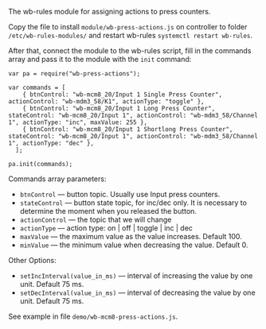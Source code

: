 The wb-rules module for assigning actions to press counters.

Copy the file to install `module/wb-press-actions.js` on controller to folder `/etc/wb-rules-modules/` and restart wb-rules `systemctl restart wb-rules`.

After that, connect the module to the wb-rules script, fill in the commands array and pass it to the module with the `init` command:
```
var pa = require("wb-press-actions"); 

var commands = [
    { btnControl: "wb-mcm8_20/Input 1 Single Press Counter", actionControl: "wb-mdm3_58/K1", actionType: "toggle" },    
    { btnControl: "wb-mcm8_20/Input 1 Long Press Counter", stateControl: "wb-mcm8_20/Input 1", actionControl: "wb-mdm3_58/Channel 1", actionType: "inc", maxValue: 255 },
    { btnControl: "wb-mcm8_20/Input 1 Shortlong Press Counter", stateControl: "wb-mcm8_20/Input 1", actionControl: "wb-mdm3_58/Channel 1", actionType: "dec" },
  ];

pa.init(commands);
```
Commands array parameters:
- `btnControl` — button topic. Usually use Input press counters.
- `stateControl` — button state topic, for inc/dec only. It is necessary to determine the moment when you released the button.
- `actionControl` — the topic that we will change
- `actionType` — action type: on | off | toggle | inc | dec
- `maxValue` — the maximum value as the value increases. Default 100.
- `minValue` — the minimum value when decreasing the value. Default 0.

Other Options:
- `setIncInterval(value_in_ms)` — interval of increasing the value by one unit. Default 75 ms.
- `setDecInterval(value_in_ms)` — interval of decreasing the value by one unit. Default 75 ms.

See example in file `demo/wb-mcm8-press-actions.js`.
